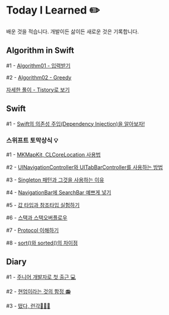 # Today I Learned ✏️
배운 것을 적습니다. 개발이든 삶이든 새로운 것은 기록합니다.

## Algorithm in Swift

#1 - [Algorithm01 - 입력받기](https://github.com/AnnaBaeTofuMom/TodayILearned/tree/master/Algorithm%20using%20Swift/Algorithm01)

#2 - [Algorithm02 - Greedy](https://github.com/AnnaBaeTofuMom/TodayILearned/tree/master/Algorithm%20using%20Swift/Algorithm02)

[자세한 풀이 - Tistory로 보기](https://ios-developer-storage.tistory.com/entry/Algorithm-Swift-%EB%A1%9C-%ED%91%B8%EB%8A%94-%ED%83%90%EC%9A%95Greedy-%EB%AC%B8%EC%A0%9C-%EB%82%98%EB%8F%99%EB%B9%88%EC%B1%85)

## Swift 
#1 - [Swift의 의존성 주입(Dependency Injection)을 알아보자!](https://ios-developer-storage.tistory.com/entry/Swift-Dependency-Injection-%EC%9D%98%EC%A1%B4%EC%84%B1-%EC%A3%BC%EC%9E%85-%EB%B9%84%EC%9C%A0%EB%A1%9C-%EC%89%BD%EA%B2%8C-%EC%9D%B4%ED%95%B4%ED%95%98%EA%B8%B0)

### 스위프트 토막상식 💡
#1 - [MKMapKit, CLCoreLocation 사용법](https://ios-developer-storage.tistory.com/entry/MKMapKit-CLCoreLocation-%EC%98%88%EC%8B%9C%EB%A1%9C-%EC%89%BD%EA%B2%8C-%EC%9D%B4%ED%95%B4%ED%95%98%EA%B8%B0-%EB%8B%A4%EC%9A%B4%EB%A1%9C%EB%93%9C-%EC%A0%9C%EA%B3%B5?category=986022)

#2 - [UINavigationController와 UITabBarController를 사용하는 방법](https://ios-developer-storage.tistory.com/entry/UINavigationController-%EC%99%80-UITabBarController-%EB%8F%99%EC%8B%9C%EC%97%90-%EC%93%B0%EB%8A%94-%EB%B0%A9%EB%B2%95-Swift?category=986022)

#3 - [Singleton 패턴과 그것을 사용하는 이유](https://ios-developer-storage.tistory.com/entry/iOSSwift-Singleton-%ED%8C%A8%ED%84%B4-%EC%82%AC%EC%9A%A9%EC%9D%98-%EC%9D%B4%EC%9C%A0%EC%99%80-%EC%82%AC%EC%9A%A9-%EB%B0%A9%EB%B2%95?category=986022)

#4 - [NavigationBar에 SearchBar 예쁘게 넣기](https://ios-developer-storage.tistory.com/entry/iOSSwift-Navigation-Bar%EC%97%90-Search-Bar-%EC%98%88%EC%81%98%EA%B2%8C-%EB%84%A3%EB%8A%94-%EB%B2%95?category=986022)

#5 - [값 타입과 참조타입 실험하기](https://ios-developer-storage.tistory.com/entry/Swift-%EC%8A%A4%EC%9C%84%ED%94%84%ED%8A%B8%EC%9D%98-%EA%B0%92-%ED%83%80%EC%9E%85%EA%B3%BC-%EC%B0%B8%EC%A1%B0-%ED%83%80%EC%9E%85-%EC%BD%94%EB%93%9C%EB%A1%9C-%EC%8B%A4%ED%97%98%ED%95%98%EA%B8%B0?category=986022)

#6 - [스택과 스택오버플로우](https://ios-developer-storage.tistory.com/entry/iOSSwift-%EC%8A%A4%ED%83%9DStack%EA%B3%BC-%EC%8A%A4%ED%83%9D-%EC%98%A4%EB%B2%84%ED%94%8C%EB%A1%9C%EC%9A%B0%EB%9E%80-%EC%98%88%EC%A0%9C%EB%A1%9C-%EC%95%8C%EC%95%84%EB%B3%B4%EA%B8%B0?category=986022)

#7 - [Protocol 이해하기](https://ios-developer-storage.tistory.com/entry/iOSSwift-Protocol-%ED%94%84%EB%A1%9C%ED%86%A0%EC%BD%9C%EC%9D%84-%EC%9E%AC%EB%AF%B8%EC%9E%88%EA%B2%8C-%EC%9D%B4%ED%95%B4%ED%95%B4%EB%B3%B4%EC%9E%90?category=986022)

#8 - [sort()와 sorted()의 차이점](https://ios-developer-storage.tistory.com/entry/Swift-sort-%EC%99%80-sorted%EC%9D%98-%EC%B0%A8%EC%9D%B4%EC%A0%90%EC%9D%80-%EB%AC%B4%EC%97%87%EC%9D%BC%EA%B9%8C?category=986022)



## Diary

#1 - [주니어 개발자로 첫 출근 💻](https://brunch.co.kr/@mymininic/5)

#2 - [현업이라는 것의 함정 📻](https://brunch.co.kr/@mymininic/6)

#3 - [떴다, 런각🏃🏻‍♀️](https://brunch.co.kr/@mymininic/7)
